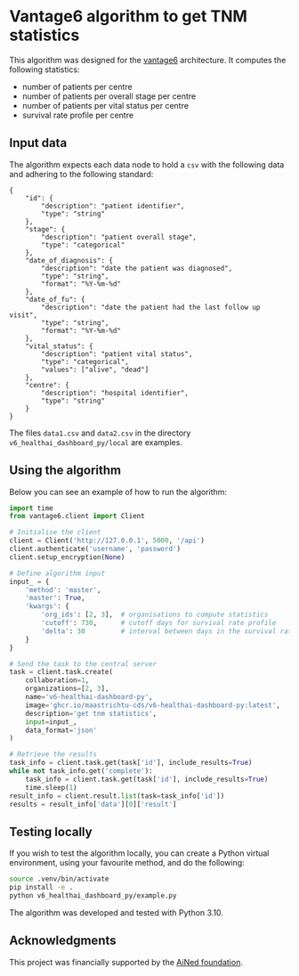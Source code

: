 # Vantage6 algorithm to get TNM statistics

This algorithm was designed for the [vantage6](https://vantage6.ai/) 
architecture. It computes the following statistics:

- number of patients per centre
- number of patients per overall stage per centre
- number of patients per vital status per centre
- survival rate profile per centre

## Input data

The algorithm expects each data node to hold a `csv` with the following data 
and adhering to the following standard:

``` 
{
    "id": {
        "description": "patient identifier",
        "type": "string"
    },
    "stage": {
        "description": "patient overall stage",
        "type": "categorical"
    }, 
    "date_of_diagnosis": {
        "description": "date the patient was diagnosed",
        "type": "string",
        "format": "%Y-%m-%d"
    },
    "date_of_fu": {
        "description": "date the patient had the last follow up visit",
        "type": "string",
        "format": "%Y-%m-%d"
    },
    "vital_status": {
        "description": "patient vital status",
        "type": "categorical",
        "values": ["alive", "dead"]
    },
    "centre": {
        "description": "hospital identifier",
        "type": "string"
    } 
}
```

The files `data1.csv` and `data2.csv` in the directory
`v6_healthai_dashboard_py/local` are examples.

## Using the algorithm

Below you can see an example of how to run the algorithm:

``` python
import time
from vantage6.client import Client

# Initialise the client
client = Client('http://127.0.0.1', 5000, '/api')
client.authenticate('username', 'password')
client.setup_encryption(None)

# Define algorithm input
input_ = {
    'method': 'master',
    'master': True,
    'kwargs': {
        'org_ids': [2, 3],  # organisations to compute statistics
        'cutoff': 730,      # cutoff days for survival rate profile
        'delta': 30         # interval between days in the survival rate profile
    }
}

# Send the task to the central server
task = client.task.create(
    collaboration=1,
    organizations=[2, 3],
    name='v6-healthai-dashboard-py',
    image='ghcr.io/maastrichtu-cds/v6-healthai-dashboard-py:latest',
    description='get tnm statistics',
    input=input_,
    data_format='json'
)

# Retrieve the results
task_info = client.task.get(task['id'], include_results=True)
while not task_info.get('complete'):
    task_info = client.task.get(task['id'], include_results=True)
    time.sleep(1)
result_info = client.result.list(task=task_info['id'])
results = result_info['data'][0]['result']
```

## Testing locally

If you wish to test the algorithm locally, you can create a Python virtual 
environment, using your favourite method, and do the following:

``` bash
source .venv/bin/activate
pip install -e .
python v6_healthai_dashboard_py/example.py
```

The algorithm was developed and tested with Python 3.10.

## Acknowledgments

This project was financially supported by the
[AiNed foundation](https://ained.nl/over-ained/).
